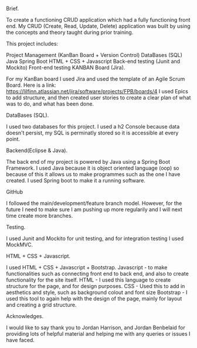 Brief.

To create a functioning CRUD application which had a fully functioning front end. My CRUD (Create, Read, Update, Delete) application was built by using the concepts and theory taught during prior training.

This project includes:

Project Management (KanBan Board + Version Control)
DataBases (SQL)
Java
Spring Boot
HTML + CSS + Javascript
Back-end testing (Junit and Mockito)
Front-end testing
KANBAN Board (Jira).

For my KanBan board I used Jira and used the template of an Agile Scrum Board. Here is a link: https://lilfinn.atlassian.net/jira/software/projects/FPB/boards/4 I used Epics to add structure, and then created user stories to create a clear plan of what was to do, and what has been done.

DataBases (SQL).

I used two databases for this project. I used a h2 Console because data doesn't persist, my SQL is perminatly stored so it is accessible at every point.

Backend(Eclipse & Java).

The back end of my project is powered by Java using a Spring Boot Framework. I used Java because it is object oriented language (oop) so because of this it allows us to make programmes such as the one I have created. I used Spring boot to make it a running software.

GitHub

I followed the main/development/feature branch model. However, for the future I need to make sure I am pushing up more regularily and I will next time create more branches.

Testing.

I used Junit and Mockito for unit testing, and for integration testing I used MockMVC.

HTML + CSS + Javascript.

I used HTML + CSS + Javascript + Bootstrap. Javascript - to make functionalities such as connecting front end to back end, and also to create functionality for the site itself. HTML - I used this language to create structure for the page, and for design purposes. CSS - Used this to add in aesthetics and style, such as background colout and font size Bootstrap - I used this tool to again help with the design of the page, mainly for layout and creating a grid structure.

Acknowledges.

I would like to say thank you to Jordan Harrison, and Jordan Benbelaid for providing lots of helpful material and helping me with any queries or issues I have faced.
